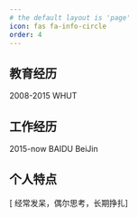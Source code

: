 ```yaml
---
# the default layout is 'page'
icon: fas fa-info-circle
order: 4
---
```

## 教育经历
2008-2015 WHUT
## 工作经历
2015-now BAIDU BeiJin
## 个人特点
[ 经常发呆，偶尔思考，长期挣扎]

